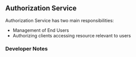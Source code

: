 ## Authorization Service

Authorization Service has two main responsibilities:

- Management of End Users
- Authorizing clients accessing resource relevant to users

### Developer Notes

    